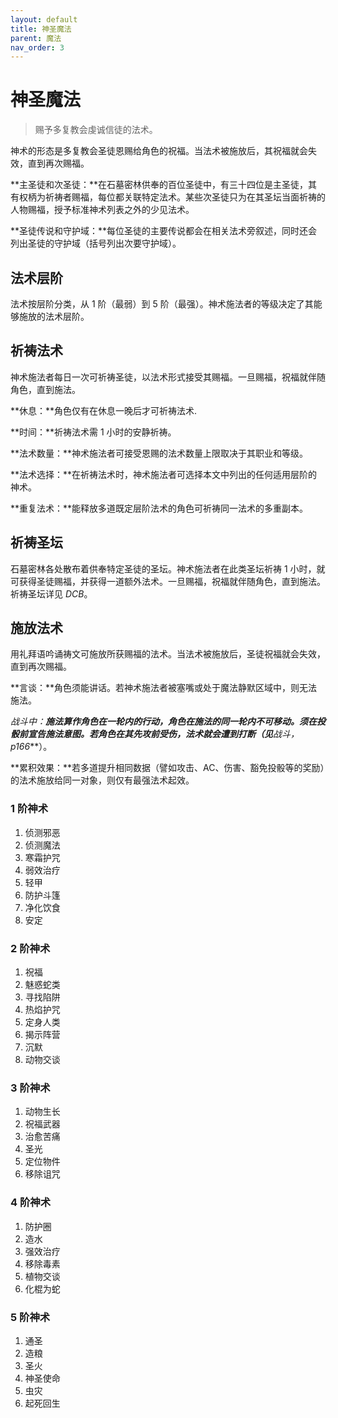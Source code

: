 ```yaml
---
layout: default
title: 神圣魔法
parent: 魔法
nav_order: 3
---
```


# 神圣魔法

> 赐予多复教会虔诚信徒的法术。

神术的形态是多复教会圣徒恩赐给角色的祝福。当法术被施放后，其祝福就会失效，直到再次赐福。

**主圣徒和次圣徒：**在石墓密林供奉的百位圣徒中，有三十四位是主圣徒，其有权柄为祈祷者赐福，每位都关联特定法术。某些次圣徒只为在其圣坛当面祈祷的人物赐福，授予标准神术列表之外的少见法术。

**圣徒传说和守护域：**每位圣徒的主要传说都会在相关法术旁叙述，同时还会列出圣徒的守护域（括号列出次要守护域）。

## 法术层阶

法术按层阶分类，从 1 阶（最弱）到 5 阶（最强）。神术施法者的等级决定了其能够施放的法术层阶。

## 祈祷法术

神术施法者每日一次可祈祷圣徒，以法术形式接受其赐福。一旦赐福，祝福就伴随角色，直到施法。

**休息：**角色仅有在休息一晚后才可祈祷法术.

**时间：**祈祷法术需 1 小时的安静祈祷。

**法术数量：**神术施法者可接受恩赐的法术数量上限取决于其职业和等级。

**法术选择：**在祈祷法术时，神术施法者可选择本文中列出的任何适用层阶的神术。

**重复法术：**能释放多道既定层阶法术的角色可祈祷同一法术的多重副本。

## 祈祷圣坛

石墓密林各处散布着供奉特定圣徒的圣坛。神术施法者在此类圣坛祈祷 1 小时，就可获得圣徒赐福，并获得一道额外法术。一旦赐福，祝福就伴随角色，直到施法。祈祷圣坛详见 *DCB*。

## 施放法术

用礼拜语吟诵祷文可施放所获赐福的法术。当法术被施放后，圣徒祝福就会失效，直到再次赐福。

**言谈：**角色须能讲话。若神术施法者被塞嘴或处于魔法静默区域中，则无法施法。

**战斗中：**施法算作角色在一轮内的行动，角色在施法的同一轮内不可移动。须在投骰前宣告施法意图。若角色在其先攻前受伤，法术就会遭到打断（见***战斗，p166***）。

**累积效果：**若多道提升相同数据（譬如攻击、AC、伤害、豁免投骰等的奖励）的法术施放给同一对象，则仅有最强法术起效。

### 1 阶神术

1. 侦测邪恶
2. 侦测魔法
3. 寒霜护咒
4. 弱效治疗
5. 轻甲
6. 防护斗篷
7. 净化饮食
8. 安定

### 2 阶神术

1. 祝福
2. 魅惑蛇类
3. 寻找陷阱
4. 热焰护咒
5. 定身人类
6. 揭示阵营
7. 沉默
8. 动物交谈

### 3 阶神术

1. 动物生长
2. 祝福武器
3. 治愈苦痛
4. 圣光
5. 定位物件
6. 移除诅咒

### 4 阶神术

1. 防护圈
2. 造水
3. 强效治疗
4. 移除毒素
5. 植物交谈
6. 化棍为蛇

### 5 阶神术

1. 通圣
2. 造粮
3. 圣火
4. 神圣使命
5. 虫灾
6. 起死回生
